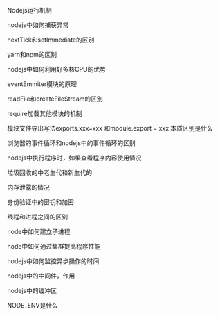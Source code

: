Nodejs运行机制



nodejs中如何捕获异常



nextTick和setImmediate的区别



yarn和npm的区别



nodejs中如何利用好多核CPU的优势



eventEmmiter模块的原理



readFile和createFileStream的区别



require加载其他模块的机制



模块文件导出写法exports.xxx=xxx 和module.export = xxx 本质区别是什么



浏览器的事件循环和nodejs中的事件循环的区别



nodejs中执行程序时，如果查看程序内容使用情况



垃圾回收的中老生代和新生代的



内存泄露的情况



身份验证中的密钥和加密



线程和进程之间的区别



node中如何建立子进程



node中如何通过集群提高程序性能



nodejs中如何监控异步操作的时间



nodejs中的中间件，作用



nodejs中的缓冲区



NODE_ENV是什么





